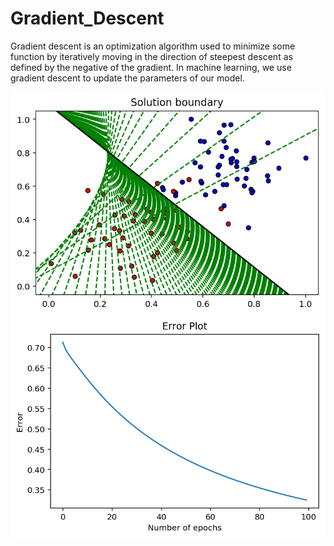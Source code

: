 # Gradient_Descent

Gradient descent is an optimization algorithm used to minimize some function by iteratively moving in the direction of steepest descent as defined by the negative of the gradient. In machine learning, we use gradient descent to update the parameters of our model.


<img src='plot.png'>

<img src='error_plot.png'>
